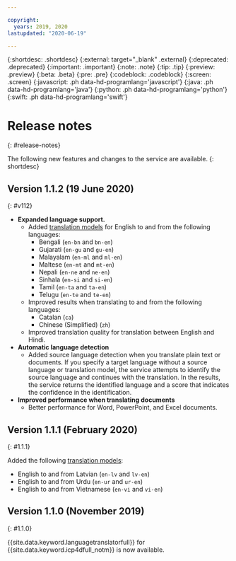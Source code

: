 ```yaml
---

copyright:
  years: 2019, 2020
lastupdated: "2020-06-19"

---
```


{:shortdesc: .shortdesc}
{:external: target="_blank" .external}
{:deprecated: .deprecated}
{:important: .important}
{:note: .note}
{:tip: .tip}
{:preview: .preview}
{:beta: .beta}
{:pre: .pre}
{:codeblock: .codeblock}
{:screen: .screen}
{:javascript: .ph data-hd-programlang='javascript'}
{:java: .ph data-hd-programlang='java'}
{:python: .ph data-hd-programlang='python'}
{:swift: .ph data-hd-programlang='swift'}

# Release notes
{: #release-notes}

The following new features and changes to the service are available.
{: shortdesc}

## Version 1.1.2 (19 June 2020)
{: #v112}

- **Expanded language support.**
    - Added [translation models](/docs/language-translator-data?topic=language-translator-data-translation-models) for English to and from the following languages:
        - Bengali (`en-bn` and `bn-en`)
        - Gujarati (`en-gu` and `gu-en`)
        - Malayalam (`en-ml` and `ml-en`)
        - Maltese (`en-mt` and `mt-en`)
        - Nepali (`en-ne` and `ne-en`)
        - Sinhala (`en-si` and `si-en`)
        - Tamil (`en-ta` and `ta-en`)
        - Telugu (`en-te` and `te-en`)
    - Improved results when translating to and from the following languages:
        - Catalan (`ca`)
        - Chinese (Simplified) (`zh`)
    - Improved translation quality for translation between English and Hindi.
- **Automatic language detection**
    - Added source language detection when you translate plain text or documents. If you specify a target language without a source language or translation model, the service attempts to identify the source language and continues with the translation. In the results, the service returns the identified language and a score that indicates the confidence in the identification.
- **Improved performance when translating documents**
    - Better performance for Word, PowerPoint, and Excel documents.

## Version 1.1.1 (February 2020)
{: #1.1.1}

Added the following [translation models](/docs/language-translator-data?topic=language-translator-data-translation-models):

- English to and from Latvian (`en-lv` and `lv-en`)
- English to and from Urdu (`en-ur` and `ur-en`)
- English to and from Vietnamese (`en-vi` and `vi-en`)

## Version 1.1.0 (November 2019)
{: #1.1.0}

{{site.data.keyword.languagetranslatorfull}} for {{site.data.keyword.icp4dfull_notm}} is now available.

